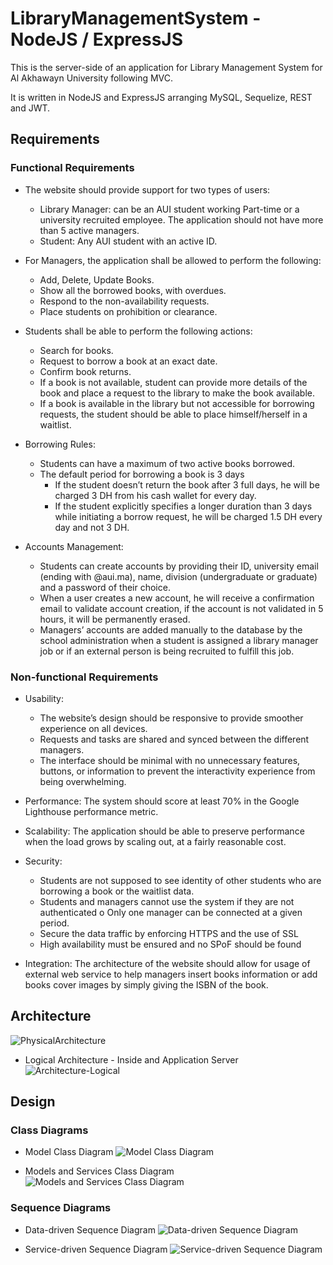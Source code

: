 # LibraryManagementSystem - NodeJS / ExpressJS
This is the server-side of an application for Library Management System for Al Akhawayn University following MVC.

It is written in NodeJS and ExpressJS arranging MySQL, Sequelize, REST and JWT.

## Requirements

### Functional Requirements
+ The website should provide support for two types of users:
  + Library Manager: can be an AUI student working Part-time or a university
recruited employee. The application should not have more than 5 active
managers.
  + Student: Any AUI student with an active ID.
  
+ For Managers, the application shall be allowed to perform the following: 
  + Add, Delete, Update Books.
  + Show all the borrowed books, with overdues.
  + Respond to the non-availability requests.
  + Place students on prohibition or clearance.
  
+ Students shall be able to perform the following actions:
  + Search for books.
  + Request to borrow a book at an exact date.
  + Confirm book returns.
  + If a book is not available, student can provide more details of the book and place a
request to the library to make the book available.
  + If a book is available in the library but not accessible for borrowing requests, the student should be able to place himself/herself in a waitlist.
  
+ Borrowing Rules:
  + Students can have a maximum of two active books borrowed. 
  + The default period for borrowing a book is 3 days
    + If the student doesn’t return the book after 3 full days, he will be charged 3 DH from his cash wallet for every day.
    + If the student explicitly specifies a longer duration than 3 days while initiating a borrow request, he will be charged 1.5 DH every day and not 3 DH.
    
+ Accounts Management:
  + Students can create accounts by providing their ID, university email (ending with
@aui.ma), name, division (undergraduate or graduate) and a password of their
choice.
  + When a user creates a new account, he will receive a confirmation email to
validate account creation, if the account is not validated in 5 hours, it will be
permanently erased.
  + Managers’ accounts are added manually to the database by the school
administration when a student is assigned a library manager job or if an external person is being recruited to fulfill this job.

### Non-functional Requirements
+ Usability:
  + The website’s design should be responsive to provide smoother experience on all
devices.
  + Requests and tasks are shared and synced between the different managers. 
  + The interface should be minimal with no unnecessary features, buttons, or
information to prevent the interactivity experience from being overwhelming.

+ Performance: The system should score at least 70% in the Google Lighthouse performance metric.

+ Scalability: The application should be able to preserve performance when the load grows by scaling out, at a fairly reasonable cost.

+ Security:
  + Students are not supposed to see identity of other students who are borrowing a
book or the waitlist data.
  + Students and managers cannot use the system if they are not authenticated o Only one manager can be connected at a given period.
  + Secure the data traffic by enforcing HTTPS and the use of SSL
  + High availability must be ensured and no SPoF should be found
  
+ Integration: The architecture of the website should allow for usage of external web service to help managers insert books information or add books cover images by simply giving the ISBN of the book.

## Architecture
![PhysicalArchitecture](https://user-images.githubusercontent.com/42331845/103322634-23443600-4a3f-11eb-8871-5df3b3fd89d9.png)

+ Logical Architecture - Inside and Application Server
![Architecture-Logical](https://user-images.githubusercontent.com/42331845/103325441-25f95800-4a4c-11eb-8495-0dcebd725095.png)

## Design

### Class Diagrams
+ Model Class Diagram
![Model Class Diagram](https://user-images.githubusercontent.com/42331845/103323449-2ccf9d00-4a43-11eb-80b6-3d20922a38b6.png)

+ Models and Services Class Diagram
![Models and Services Class Diagram](https://user-images.githubusercontent.com/42331845/103323450-2e00ca00-4a43-11eb-9bb3-49cf78bfb353.png)

### Sequence Diagrams 
+ Data-driven Sequence Diagram
![Data-driven Sequence Diagram](https://user-images.githubusercontent.com/42331845/103323447-2c370680-4a43-11eb-9752-56c2585e4a65.png)

+ Service-driven Sequence Diagram
![Service-driven Sequence Diagram](https://user-images.githubusercontent.com/42331845/103323451-2e996080-4a43-11eb-9e0c-77f1429f0c12.png)
